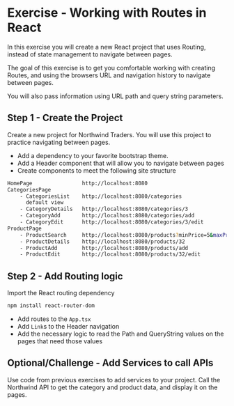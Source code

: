 # Exercise - Working with Routes in React

In this exercise you will create a new React project that uses Routing, instead of state management to navigate between pages.

The goal of this exercise is to get you comfortable working with creating Routes, and using the browsers URL and navigation history to navigate between pages.

You will also pass information using URL path and query string parameters.

## Step 1 - Create the Project

Create a new project for Northwind Traders. You will use this project to practice navigating between pages.

* Add a dependency to your favorite bootstrap theme.
* Add a Header component that will allow you to navigate between pages
* Create components to meet the following site structure

```bash
HomePage                http://localhost:8080
CategoriesPage          
    - CategoriesList    http://localhost:8080/categories 
      default view
    - CategoryDetails   http://localhost:8080/categories/3
    - CategoryAdd       http://localhost:8080/categories/add
    - CategoryEdit      http://localhost:8080/categories/3/edit
ProductPage
    - ProductSearch     http://localhost:8080/products?minPrice=5&maxPrice=20&name=chai&catId=1
    - ProductDetails    http://localhost:8080/products/32
    - ProductAdd        http://localhost:8080/products/add
    - ProductEdit       http://localhost:8080/products/32/edit
```

## Step 2 - Add Routing logic

Import the React routing dependency

```bash
npm install react-router-dom
```

* Add routes to the `App.tsx`
* Add `Link`s to the Header navigation
* Add the necessary logic to read the Path and QueryString values on the pages that need those values


## Optional/Challenge - Add Services to call APIs

Use code from previous exercises to add services to your project. Call the Northwind API to get the category and product data, and display it on the pages.
